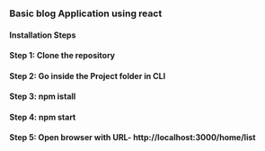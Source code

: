 ### Basic blog Application using react 

#### Installation Steps

#### Step 1: Clone the repository

#### Step 2: Go inside the Project folder in CLI

#### Step 3: npm istall

#### Step 4: npm start

#### Step 5: Open browser with URL- http://localhost:3000/home/list
